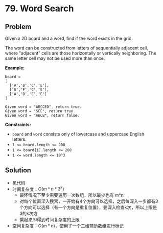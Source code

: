 # 79. Word Search

## Problem

Given a 2D board and a word, find if the word exists in the grid.

The word can be constructed from letters of sequentially adjacent cell, where "adjacent" cells are those horizontally or vertically neighboring. The same letter cell may not be used more than once.

**Example:**

```
board =
[
  ['A','B','C','E'],
  ['S','F','C','S'],
  ['A','D','E','E']
]

Given word = "ABCCED", return true.
Given word = "SEE", return true.
Given word = "ABCB", return false.
```

 

**Constraints:**

- `board` and `word` consists only of lowercase and uppercase English letters.
- `1 <= board.length <= 200`
- `1 <= board[i].length <= 200`
- `1 <= word.length <= 10^3`

## Solution

- 见代码
- 时间复杂度：$O(m*n*3^k)$
  - 最坏情况下至少需要遍历一次数组，所以最少也有 m*n
  - 对每个位置深入搜索，一开始有4个方向可以选择，之后每深入一步都有3个方向可以选择（有一个方向是重复位置），要深入检查k次，所以上限是 3的k次方
  - 乘起来即得到时间复杂度的上限
- 空间复杂度：$O(m*n)$，使用了一个二维辅助数组进行标记